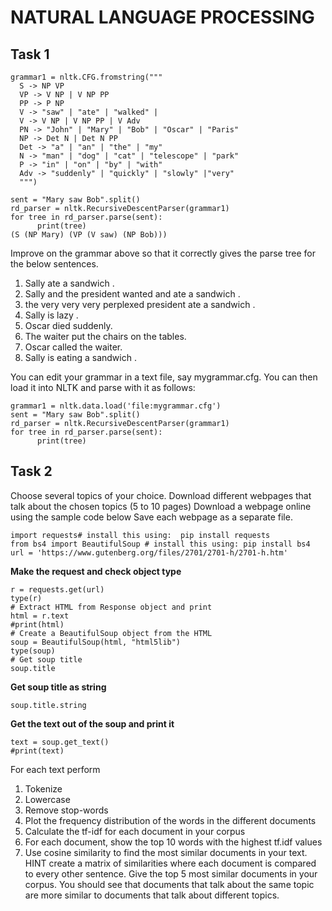 # NATURAL LANGUAGE PROCESSING

## Task 1
```
grammar1 = nltk.CFG.fromstring("""
  S -> NP VP
  VP -> V NP | V NP PP
  PP -> P NP
  V -> "saw" | "ate" | "walked" | 
  V -> V NP | V NP PP | V Adv
  PN -> "John" | "Mary" | "Bob" | "Oscar" | "Paris"
  NP -> Det N | Det N PP
  Det -> "a" | "an" | "the" | "my"
  N -> "man" | "dog" | "cat" | "telescope" | "park"
  P -> "in" | "on" | "by" | "with"
  Adv -> "suddenly" | "quickly" | "slowly" |"very"
  """)
```

``` 
sent = "Mary saw Bob".split()
rd_parser = nltk.RecursiveDescentParser(grammar1)
for tree in rd_parser.parse(sent):
      print(tree)
(S (NP Mary) (VP (V saw) (NP Bob)))
```

Improve on the grammar above so that it correctly gives the parse tree for the below sentences. 
1. Sally ate a sandwich .
2. Sally and the president wanted and ate a sandwich .
3. the very very very perplexed president ate a sandwich .
4. Sally is lazy .
5. Oscar died suddenly.
6. The waiter put the chairs on the tables.
7. Oscar called the waiter.
8. Sally is eating a sandwich .

You can edit your grammar in a text file, say mygrammar.cfg. You can then load it into NLTK and parse with it as follows:

```
grammar1 = nltk.data.load('file:mygrammar.cfg')
sent = "Mary saw Bob".split()
rd_parser = nltk.RecursiveDescentParser(grammar1)
for tree in rd_parser.parse(sent):
      print(tree)
```

## Task 2

Choose several topics of your choice. Download different webpages that talk about the chosen topics (5 to 10 pages)
Download a webpage online using the sample code below 
Save each webpage as a separate file.

```
import requests# install this using:  pip install requests
from bs4 import BeautifulSoup # install this using: pip install bs4
url = 'https://www.gutenberg.org/files/2701/2701-h/2701-h.htm'
```

<b> Make the request and check object type</b>
```
r = requests.get(url)
type(r)
# Extract HTML from Response object and print
html = r.text
#print(html)
# Create a BeautifulSoup object from the HTML
soup = BeautifulSoup(html, "html5lib")
type(soup)
# Get soup title
soup.title
```

<b>Get soup title as string</b>

`soup.title.string`

<b>Get the text out of the soup and print it</b>
```
text = soup.get_text()
#print(text)
```

For each text perform
1. Tokenize
2. Lowercase
3. Remove stop-words
4. Plot the frequency distribution of the words in the different documents
5. Calculate the tf-idf for each document in your corpus
6. For each document, show the top 10 words with the highest tf.idf values
7. Use cosine similarity to find the most similar documents in your text. HINT create a matrix of similarities where each document is compared to every other sentence. Give the top 5 most similar documents in your corpus. You should see that documents that talk about the same topic are more similar to documents that talk about different topics.